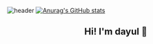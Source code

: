 ![header](https://capsule-render.vercel.app/api?type=Waving&color=auto)
[![Anurag's GitHub stats](https://github-readme-stats.vercel.app/api?username=dayul)](https://github.com/anuraghazra/github-readme-stats)
<div align=center><h2>Hi! I'm dayul 👋</h2></div>

<!--
**dayul/dayul** is a ✨ _special_ ✨ repository because its `README.md` (this file) appears on your GitHub profile.

Here are some ideas to get you started:

- 🔭 I’m currently working on ...
- 🌱 I’m currently learning ...
- 👯 I’m looking to collaborate on ...
- 🤔 I’m looking for help with ...
- 💬 Ask me about ...
- 📫 How to reach me: ...
- 😄 Pronouns: ...
- ⚡ Fun fact: ...
-->
